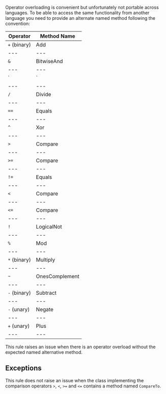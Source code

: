 
Operator overloading is convenient but unfortunately not portable across languages. To be able to access the same functionality from another language you need to provide an alternate named method following the convention:


| Operator | Method Name |
| --- | --- |
| `+` (binary) | Add |
| --- | --- |
| `&` | BitwiseAnd |
| --- | --- |
| `|` | BitwiseOr |
| --- | --- |
| `/` | Divide |
| --- | --- |
| `==` | Equals |
| --- | --- |
| `^` | Xor |
| --- | --- |
| `>` | Compare |
| --- | --- |
| `>=` | Compare |
| --- | --- |
| `!=` | Equals |
| --- | --- |
| `<` | Compare |
| --- | --- |
| `<=` | Compare |
| --- | --- |
| `!` | LogicalNot |
| --- | --- |
| `%` | Mod |
| --- | --- |
| `*` (binary) | Multiply |
| --- | --- |
| `~` | OnesComplement |
| --- | --- |
| `-` (binary) | Subtract |
| --- | --- |
| `-` (unary) | Negate |
| --- | --- |
| `+` (unary) | Plus |
| --- | --- |


This rule raises an issue when there is an operator overload without the expected named alternative method.

## Exceptions

This rule does not raise an issue when the class implementing the comparison operators `>`, `<`, `>=` and `<=` contains a method named `CompareTo`.
